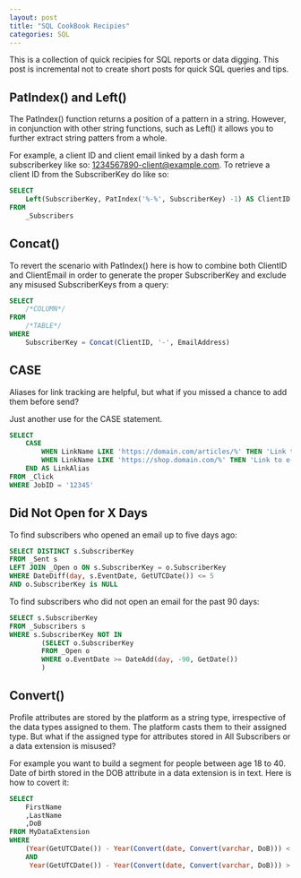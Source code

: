 ```yaml
---
layout: post
title: "SQL CookBook Recipies"
categories: SQL
---
```


This is a collection of quick recipies for SQL reports or data digging. This post is incremental not to create short posts for quick SQL queries and tips.

## PatIndex() and Left()
The PatIndex() function returns a position of a pattern in a string. However, in conjunction with other string functions, such as Left() it allows you to further extract string patters from a whole. 

For example, a client ID and client email linked by a dash form a subscriberkey like so: 1234567890-client@example.com. To retrieve a client ID from the SubscriberKey do like so:

```sql
SELECT
    Left(SubscriberKey, PatIndex('%-%', SubscriberKey) -1) AS ClientID
FROM
    _Subscribers
```

## Concat()
To revert the scenario with PatIndex() here is how to combine both ClientID and ClientEmail in order to generate the proper SubscriberKey and exclude any misused SubscriberKeys from a query:

```sql
SELECT
    /*COLUMN*/
FROM
    /*TABLE*/
WHERE
    SubscriberKey = Concat(ClientID, '-', EmailAddress)
```

## CASE
Aliases for link tracking are helpful, but what if you missed a chance to add them before send?

Just another use for the CASE statement. 

```sql
SELECT
    CASE
        WHEN LinkName LIKE 'https://domain.com/articles/%' THEN 'Link to an article'
        WHEN LinkName LIKE 'https://shop.domain.com/%' THEN 'Link to e-commerce'
    END AS LinkAlias
FROM _Click
WHERE JobID = '12345'
```

## Did Not Open for X Days
To find subscribers who opened an email up to five days ago:

```sql
SELECT DISTINCT s.SubscriberKey
FROM _Sent s
LEFT JOIN _Open o ON s.SubscriberKey = o.SubscriberKey
WHERE DateDiff(day, s.EventDate, GetUTCDate()) <= 5
AND o.SubscriberKey is NULL
```

To find subscribers who did not open an email for the past 90 days:

```sql
SELECT s.SubscriberKey
FROM _Subscribers s
WHERE s.SubscriberKey NOT IN
        (SELECT o.SubscriberKey
        FROM _Open o
        WHERE o.EventDate >= DateAdd(day, -90, GetDate())     
        )
```

## Convert()
Profile attributes are stored by the platform as a string type, irrespective of the data types assigned to them. The platform casts them to their assigned type. But what if the assigned type for attributes stored in All Subscribers or a data extension is misused?

For example you want to build a segment for people between age 18 to 40. Date of birth stored in the DOB attribute in a data extension is in text. Here is how to covert it:

```sql
SELECT
    FirstName
    ,LastName
    ,DoB
FROM MyDataExtension
WHERE
    (Year(GetUTCDate()) - Year(Convert(date, Convert(varchar, DoB))) < 41 
    AND
     Year(GetUTCDate()) - Year(Convert(date, Convert(varchar, DoB))) > 17)
```